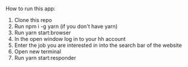 How to run this app:

1. Clone this repo
2. Run npm i -g yarn (if you don't have yarn)
3. Run yarn start:browser
4. In the open window log in to your hh account
5. Enter the job you are interested in into the search bar of the website
6. Open new terminal
7. Run yarn start:responder
